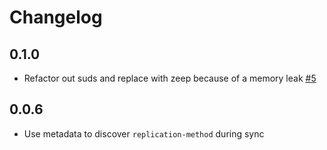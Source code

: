 # Changelog

## 0.1.0
  * Refactor out suds and replace with zeep because of a memory leak [#5](https://github.com/singer-io/tap-bronto/pull/5)

## 0.0.6
  * Use metadata to discover `replication-method` during sync
